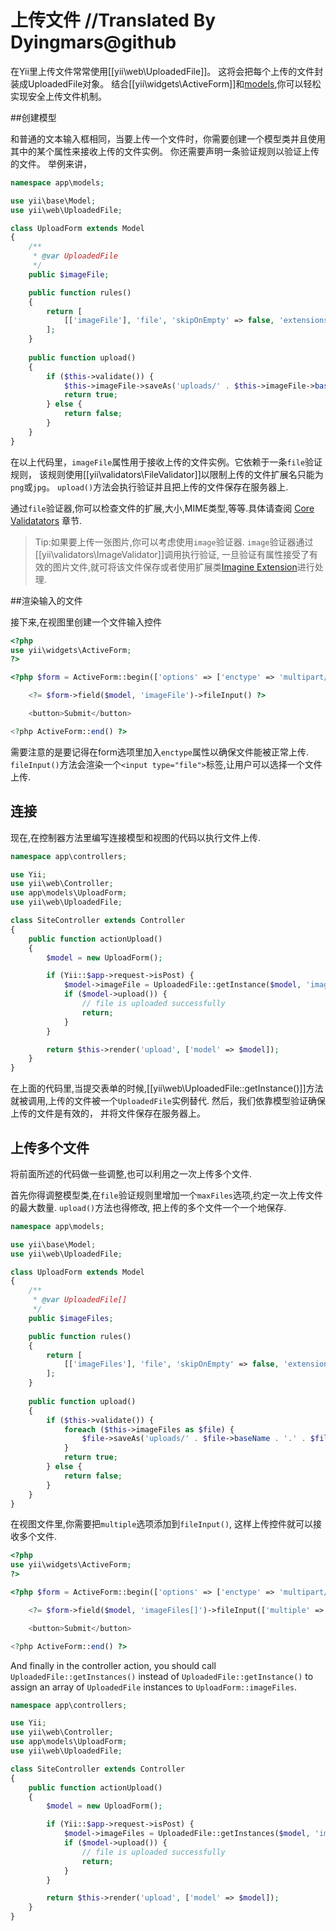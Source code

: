 上传文件 //Translated By Dyingmars@github
============

在Yii里上传文件常常使用[[yii\web\UploadedFile]]。
这将会把每个上传的文件封装成UploadedFile对象。
结合[[yii\widgets\ActiveForm]]和[models](structure-models.md),你可以轻松实现安全上传文件机制。


##创建模型 <span id="creating-models"></span>

和普通的文本输入框相同，当要上传一个文件时，你需要创建一个模型类并且使用其中的某个属性来接收上传的文件实例。
你还需要声明一条验证规则以验证上传的文件。
举例来讲，

```php
namespace app\models;

use yii\base\Model;
use yii\web\UploadedFile;

class UploadForm extends Model
{
    /**
     * @var UploadedFile
     */
    public $imageFile;

    public function rules()
    {
        return [
            [['imageFile'], 'file', 'skipOnEmpty' => false, 'extensions' => 'png, jpg'],
        ];
    }
    
    public function upload()
    {
        if ($this->validate()) {
            $this->imageFile->saveAs('uploads/' . $this->imageFile->baseName . '.' . $this->imageFile->extension);
            return true;
        } else {
            return false;
        }
    }
}
```

在以上代码里，`imageFile`属性用于接收上传的文件实例。它依赖于一条`file`验证规则，
该规则使用[[yii\validators\FileValidator]]以限制上传的文件扩展名只能为`png`或`jpg`。
`upload()`方法会执行验证并且把上传的文件保存在服务器上.

通过`file`验证器,你可以检查文件的扩展,大小,MIME类型,等等.具体请查阅
[Core Validatators](tutorial-core-validators.md#file) 章节.

>Tip:如果要上传一张图片,你可以考虑使用`image`验证器.
`image`验证器通过[[yii\validators\ImageValidator]]调用执行验证,
一旦验证有属性接受了有效的图片文件,就可将该文件保存或者使用扩展类[Imagine Extension](https://github.com/yiisoft/yii2-imagine)进行处理.


##渲染输入的文件 <span id="rendering-file-input"></span>

接下来,在视图里创建一个文件输入控件

```php
<?php
use yii\widgets\ActiveForm;
?>

<?php $form = ActiveForm::begin(['options' => ['enctype' => 'multipart/form-data']]) ?>

    <?= $form->field($model, 'imageFile')->fileInput() ?>

    <button>Submit</button>

<?php ActiveForm::end() ?>
```

需要注意的是要记得在form选项里加入`enctype`属性以确保文件能被正常上传.
`fileInput()`方法会渲染一个`<input type="file">`标签,让用户可以选择一个文件上传.


## 连接 <span id="wiring-up"></span>

现在,在控制器方法里编写连接模型和视图的代码以执行文件上传.

```php
namespace app\controllers;

use Yii;
use yii\web\Controller;
use app\models\UploadForm;
use yii\web\UploadedFile;

class SiteController extends Controller
{
    public function actionUpload()
    {
        $model = new UploadForm();

        if (Yii::$app->request->isPost) {
            $model->imageFile = UploadedFile::getInstance($model, 'imageFile');
            if ($model->upload()) {
                // file is uploaded successfully
                return;
            }
        }

        return $this->render('upload', ['model' => $model]);
    }
}
```

在上面的代码里,当提交表单的时候,[[yii\web\UploadedFile::getInstance()]]方法就被调用,上传的文件被一个`UploadedFile`实例替代.
然后，我们依靠模型验证确保上传的文件是有效的，
并将文件保存在服务器上。


## 上传多个文件 <span id="uploading-multiple-files"></span>

将前面所述的代码做一些调整,也可以利用之一次上传多个文件.

首先你得调整模型类,在`file`验证规则里增加一个`maxFiles`选项,约定一次上传文件的最大数量.
`upload()`方法也得修改,
把上传的多个文件一个一个地保存.

```php
namespace app\models;

use yii\base\Model;
use yii\web\UploadedFile;

class UploadForm extends Model
{
    /**
     * @var UploadedFile[]
     */
    public $imageFiles;

    public function rules()
    {
        return [
            [['imageFiles'], 'file', 'skipOnEmpty' => false, 'extensions' => 'png, jpg', 'maxFiles' => 4],
        ];
    }
    
    public function upload()
    {
        if ($this->validate()) { 
            foreach ($this->imageFiles as $file) {
                $file->saveAs('uploads/' . $file->baseName . '.' . $file->extension);
            }
            return true;
        } else {
            return false;
        }
    }
}
```

在视图文件里,你需要把`multiple`选项添加到`fileInput()`,
这样上传控件就可以接收多个文件.

```php
<?php
use yii\widgets\ActiveForm;
?>

<?php $form = ActiveForm::begin(['options' => ['enctype' => 'multipart/form-data']]) ?>

    <?= $form->field($model, 'imageFiles[]')->fileInput(['multiple' => true, 'accept' => 'image/*']) ?>

    <button>Submit</button>

<?php ActiveForm::end() ?>
```

And finally in the controller action, you should call `UploadedFile::getInstances()` instead of 
`UploadedFile::getInstance()` to assign an array of `UploadedFile` instances to `UploadForm::imageFiles`. 

```php
namespace app\controllers;

use Yii;
use yii\web\Controller;
use app\models\UploadForm;
use yii\web\UploadedFile;

class SiteController extends Controller
{
    public function actionUpload()
    {
        $model = new UploadForm();

        if (Yii::$app->request->isPost) {
            $model->imageFiles = UploadedFile::getInstances($model, 'imageFiles');
            if ($model->upload()) {
                // file is uploaded successfully
                return;
            }
        }

        return $this->render('upload', ['model' => $model]);
    }
}
```
